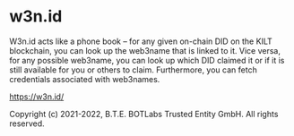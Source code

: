 # w3n.id

W3n.id acts like a phone book – for any given on-chain DID on the KILT blockchain, you can look up the web3name that is linked to it. Vice versa, for any possible web3name, you can look up which DID claimed it or if it is still available for you or others to claim. Furthermore, you can fetch credentials associated with web3names.

https://w3n.id/

Copyright (c) 2021-2022, B.T.E. BOTLabs Trusted Entity GmbH. All rights reserved.
